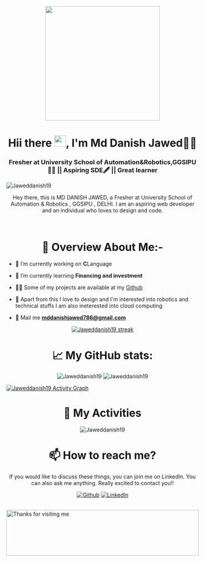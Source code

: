 
<a href="#"><p align="center" ><img width="300px" height="300px" src="/anc.png" height="175px"/></p></a>

<h1 align="center">Hii there <img src="https://raw.githubusercontent.com/MartinHeinz/MartinHeinz/master/wave.gif" width="30px">, I'm Md Danish Jawed🙋‍♂️</h1><h3 align="center">Fresher at University School of Automation&Robotics,GGSIPU👨‍🎓 || Aspiring SDE🖋 || Great learner</h3>
<p align="left"> <img src="https://komarev.com/ghpvc/?username=Jaweddanish19" alt="Jaweddanish19" /> </p>


<p align="center">Hey there, this is MD DANISH JAWED, a Fresher at University School of Automation & Robotics , GGSIPU , DELHI. I am an aspiring web developer and an individual who loves to design and code. </p>


<br>

<h1 align="center">🧾 Overview About Me:-</h1>

- 🔭 I’m currently working on <strong>C</strong>Language

- 🌱 I’m currently learning **Financing and investment**

<!-- - 🤔 My recently completed project is [target-note](https://github.com/Jaweddanish19/target-note) -->

- 👨‍💻 Some of my projects are available at my [Github](https://github.com/Jaweddanish19?tab=repositories)

- 👀 Apart from this I love to design and I'm interested into robotics and technical stuffs I am also ineterested into cloud computing

- 📧 Mail me **mddanishjawed786@gmail.com**

<!-- - 🤞 Read my blogs on me on [medium](https://medium.com/@firdausj.ug20.ee) -->


<!-- <h1 align="center">🏅 My Tech-Stack:</h1>
<p align="center">
   <a href="https://reactjs.org/" target="_blank"> <img src="https://img.icons8.com/color/48/000000/react-native.png"/> </a>
    <a href="https://redux.js.org" target="_blank"> <img src="https://img.icons8.com/color/48/000000/redux.png"/> </a>
     <a href="https://nextjs.org/" target="_blank"> <img src="https://cdn.worldvectorlogo.com/logos/nextjs-3.svg" alt="nextjs" width="40" height="40"/> </a> 
    <a href="https://firebase.google.com/" target="_blank"> <img src="https://www.vectorlogo.zone/logos/firebase/firebase-icon.svg" alt="firebase" width="40" height="40"/> </a>
    <a href="https://developer.mozilla.org/en-US/docs/Web/JavaScript" target="_blank"> <img src="https://img.icons8.com/color/48/000000/javascript.png"/> </a> 
    <a href="https://www.w3.org/html/" target="_blank"> <img src="https://img.icons8.com/color/48/000000/html-5.png"/> </a> 
    <a href="https://www.w3schools.com/css/" target="_blank"> <img src="https://img.icons8.com/color/48/000000/css3.png"/> </a> 
    <a href="https://heroku.com" target="_blank"> <img src="https://www.vectorlogo.zone/logos/heroku/heroku-icon.svg" alt="heroku" width="40" height="40"/> </a> 
    <a href="https://getbootstrap.com" target="_blank"> <img src="https://img.icons8.com/color/48/000000/bootstrap.png"/> </a> 
    <a style="padding-right:8px;" href="https://nodejs.org" target="_blank"> <img src="https://img.icons8.com/color/48/000000/nodejs.png"/> </a> 
    <a href="https://expressjs.com" target="_blank"> <img src="https://raw.githubusercontent.com/devicons/devicon/master/icons/express/express-original-wordmark.svg" alt="express" width="40" height="40"/> </a>
    <a style="padding-right:8px;" href="https://www.mysql.com/" target="_blank"> <img src="https://img.icons8.com/fluent/50/000000/mysql-logo.png"/> </a>
    <a href="https://www.mongodb.com/" target="_blank"> <img src="https://raw.githubusercontent.com/devicons/devicon/master/icons/mongodb/mongodb-original-wordmark.svg" alt="mongodb" width="48" height="48"/> </a> 
    <a href="https://postman.com" target="_blank"> <img src="https://www.vectorlogo.zone/logos/getpostman/getpostman-icon.svg" alt="postman" width="45" height="45"/> </a>   
    <a href="https://git-scm.com/" target="_blank"> <img src="https://img.icons8.com/color/48/000000/git.png"/> </a> 
      <a href="https://www.figma.com/" target="_blank"> <img src="https://www.vectorlogo.zone/logos/figma/figma-icon.svg" alt="figma" width="40" height="40"/> </a>
  </a> <a href="https://www.cprogramming.com/" target="_blank"> <img src="https://raw.githubusercontent.com/devicons/devicon/master/icons/c/c-original.svg" alt="c" width="40" height="40"/> </a> 
    <a href="https://jquery.com/" target="_blank"><img src="https://img.icons8.com/ios-filled/50/4a90e2/jquery.png"/> </a>
    <a href="https://www.w3schools.com/CPP/default.asp" target="_blank"><img src="https://img.icons8.com/color/48/4a90e2/c-plus-plus-logo.png"/> </a>
</p>
<br/>

<h1 align="center">✨My Streak:</h1> -->
<p align="center">
    <a href="https://github.com/Jaweddanish19/github-readme-streak-stats">
        <img title="🔥 Get streak stats for your profile at git.io/streak-stats" alt="Jaweddanish19 streak" src="https://github-readme-streak-stats.herokuapp.com/?user=Jaweddanish19&theme=black-ice&hide_border=true&stroke=0000&background=060A0CD0"/>
    </a>
</p>

<h1 align="center"> 📈 My GitHub stats:</h1>

<p align="center">
  <img  src="https://github-readme-stats.vercel.app/api?username=Jaweddanish19&show_icons=true&theme=radical&count_private=true" alt="Jaweddanish19" />
<img  src="https://github-readme-stats.vercel.app/api/top-langs/?username=Jaweddanish19&layout=compact&hide=html&theme=radical" alt="Jaweddanish19" />
</p>

<a href="https://github.com/Jaweddanish19/github-readme-activity-graph"><img alt="Jaweddanish19 Activity Graph" src="https://activity-graph.herokuapp.com/graph?username=Jaweddanish19&bg_color=0D1117&color=5BCDEC&line=5BCDEC&point=FFFFFF&hide_border=true" /></a>

<h1 align="center"> 🎯 My Activities</h1>
<p align="center"><img src="https://github-profile-trophy.vercel.app/?username=Jaweddanish19&theme=onedark" alt="Jaweddanish19" /></a>
</p>

<h1 align="center"> 📫 How to reach me?</h1>
<p align="center"> If you would like to discuss these things, you can join me on LinkedIn. You can also ask me anything. Really excited to contact you!!</p>

<p align="center"><a href="https://github.com/Jaweddanish19" target="_blank"><img alt="Github" src="https://img.shields.io/badge/GitHub-%2312100E.svg?&style=for-the-badge&logo=Github&logoColor=white" /></a> <a href="https://www.linkedin.com/in/jaweddanish19?lipi=urn%3Ali%3Apage%3Ad_flagship3_profile_view_base_contact_details%3B7LBEVeIjR7Ot7xO%2Bm%2BJ6sQ%3D%3D" target="_blank"><img alt="LinkedIn" src="https://img.shields.io/badge/linkedin-%230077B5.svg?&style=for-the-badge&logo=linkedin&logoColor=white" /></a></p>
<br>


<img height="120" alt="Thanks for visiting me" width="100%" src="https://raw.githubusercontent.com/BrunnerLivio/brunnerlivio/master/images/marquee.svg" />
